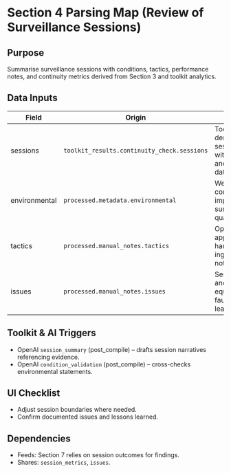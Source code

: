 ﻿# Section 4 Parsing Map (Review of Surveillance Sessions)

## Purpose
Summarise surveillance sessions with conditions, tactics, performance notes, and continuity metrics derived from Section 3 and toolkit analytics.

## Data Inputs
| Field | Origin | Notes |
|-------|--------|-------|
| sessions | `toolkit_results.continuity_check.sessions` | Toolkit-derived session slices with timing and variance data. |
| environmental | `processed.metadata.environmental` | Weather/locale context impacting surveillance quality. |
| tactics | `processed.manual_notes.tactics` | Operational approaches, hand-offs, ingress/egress notes. |
| issues | `processed.manual_notes.issues` | Session-level anomalies, equipment faults, lessons learned. |

## Toolkit & AI Triggers
- OpenAI `session_summary` (post_compile) – drafts session narratives referencing evidence.
- OpenAI `condition_validation` (post_compile) – cross-checks environmental statements.

## UI Checklist
- Adjust session boundaries where needed.
- Confirm documented issues and lessons learned.

## Dependencies
- Feeds: Section 7 relies on session outcomes for findings.
- Shares: `session_metrics`, `issues`.
